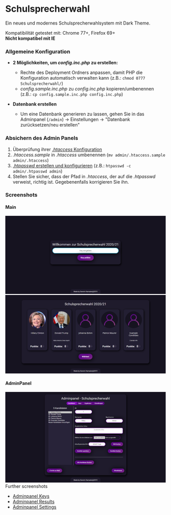 # Schulsprecherwahl
Ein neues und modernes Schulsprecherwahlsystem mit Dark Theme.

Kompatibilität getestet mit: Chrome 77+, Firefox 69+  
**Nicht kompatibel mit IE** 

### Allgemeine Konfiguration
* **2 Möglichkeiten, um _config.inc.php_ zu erstellen:**
    * Rechte des Deployment Ordners anpassen, damit PHP die Konfiguration automatisch verwalten kann (z.B.: `chmod 0777 Schulsprecherwahl/`)
    * _config.sample.inc.php_ zu _config.inc.php_ kopieren/umbenennen (z.B.: `cp config.sample.inc.php config.inc.php`)

* **Datenbank erstellen**
    * Um eine Datenbank generieren zu lassen, gehen Sie in das Adminpanel (`/admin`) -> Einstellungen -> "Datenbank zurücksetzen/neu erstellen"

### Absichern des Admin Panels
1. Überprüfung ihrer [_.htaccess_ Konfiguration](http://httpd.apache.org/docs/current/mod/core.html#allowoverride)
2. _.htaccess.sample_ in _.htaccess_ umbenennen (`mv admin/.htaccess.sample admin/.htaccess`)
3. [_.htpasswd_  erstellen und konfigurieren](https://httpd.apache.org/docs/current/programs/htpasswd.html) (z.B.: `htpasswd -c admin/.htpasswd admin`)
4. Stellen Sie sicher, dass der Pfad in _.htaccess_, der auf die _.htpasswd_ verweist, richtig ist. Gegebenenfalls korrigieren Sie ihn.

### Screenshots
#### Main
![Main](https://raw.githubusercontent.com/Bungeefan/Schulsprecherwahl/assets/screenshots/Main.png)
![Voting](https://raw.githubusercontent.com/Bungeefan/Schulsprecherwahl/assets/screenshots/Voting.png)
#### AdminPanel
![Adminpanel Candidates](https://raw.githubusercontent.com/Bungeefan/Schulsprecherwahl/assets/screenshots/Adminpanel/Candidates.png)
Further screenshots
* [Adminpanel Keys](https://raw.githubusercontent.com/Bungeefan/Schulsprecherwahl/assets/screenshots/Adminpanel/Keys.png)
* [Adminpanel Results](https://raw.githubusercontent.com/Bungeefan/Schulsprecherwahl/assets/screenshots/Adminpanel/Results.png)
* [Adminpanel Settings](https://raw.githubusercontent.com/Bungeefan/Schulsprecherwahl/assets/screenshots/Adminpanel/Settings.png)
